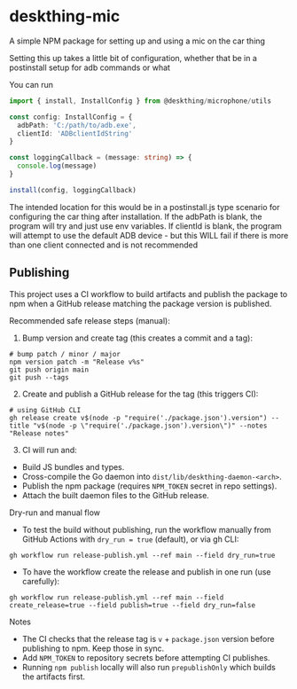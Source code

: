 # deskthing-mic
A simple NPM package for setting up and using a mic on the car thing


Setting this up takes a little bit of configuration, whether that be in a postinstall setup for adb commands or what

You can run
```ts
import { install, InstallConfig } from @deskthing/microphone/utils

const config: InstallConfig = {
  adbPath: 'C:/path/to/adb.exe',
  clientId: 'ADBclientIdString'
}

const loggingCallback = (message: string) => {
  console.log(message)
}

install(config, loggingCallback)
```

The intended location for this would be in a postinstall.js type scenario for configuring the car thing after installation. If the adbPath is blank, the program will try and just use env variables. If clientId is blank, the program will attempt to use the default ADB device - but this WILL fail if there is more than one client connected and is not recommended

## Publishing

This project uses a CI workflow to build artifacts and publish the package to npm when a GitHub release matching the package version is published.

Recommended safe release steps (manual):

1. Bump version and create tag (this creates a commit and a tag):

```pwsh
# bump patch / minor / major
npm version patch -m "Release v%s"
git push origin main
git push --tags
```

2. Create and publish a GitHub release for the tag (this triggers CI):

```pwsh
# using GitHub CLI
gh release create v$(node -p "require('./package.json').version") --title "v$(node -p \"require('./package.json').version\")" --notes "Release notes"
```

3. CI will run and:

- Build JS bundles and types.
- Cross-compile the Go daemon into `dist/lib/deskthing-daemon-<arch>`.
- Publish the npm package (requires `NPM_TOKEN` secret in repo settings).
- Attach the built daemon files to the GitHub release.

Dry-run and manual flow

- To test the build without publishing, run the workflow manually from GitHub Actions with `dry_run = true` (default), or via gh CLI:

```pwsh
gh workflow run release-publish.yml --ref main --field dry_run=true
```

- To have the workflow create the release and publish in one run (use carefully):

```pwsh
gh workflow run release-publish.yml --ref main --field create_release=true --field publish=true --field dry_run=false
```

Notes

- The CI checks that the release tag is `v` + `package.json` version before publishing to npm. Keep those in sync.
- Add `NPM_TOKEN` to repository secrets before attempting CI publishes.
- Running `npm publish` locally will also run `prepublishOnly` which builds the artifacts first.
